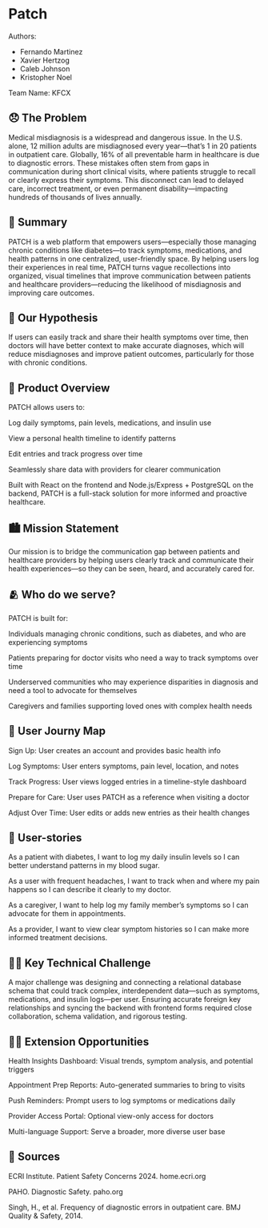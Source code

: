 # Patch

Authors: 
- Fernando Martinez
- Xavier Hertzog
- Caleb Johnson
- Kristopher Noel

Team Name: KFCX

## 😞 The Problem 

Medical misdiagnosis is a widespread and dangerous issue. In the U.S. alone, 12 million adults are misdiagnosed every year—that’s 1 in 20 patients in outpatient care. Globally, 16% of all preventable harm in healthcare is due to diagnostic errors. These mistakes often stem from gaps in communication during short clinical visits, where patients struggle to recall or clearly express their symptoms. This disconnect can lead to delayed care, incorrect treatment, or even permanent disability—impacting hundreds of thousands of lives annually.

## 📝 Summary

PATCH is a web platform that empowers users—especially those managing chronic conditions like diabetes—to track symptoms, medications, and health patterns in one centralized, user-friendly space. By helping users log their experiences in real time, PATCH turns vague recollections into organized, visual timelines that improve communication between patients and healthcare providers—reducing the likelihood of misdiagnosis and improving care outcomes.

## 🤔 Our Hypothesis

If users can easily track and share their health symptoms over time, then doctors will have better context to make accurate diagnoses, which will reduce misdiagnoses and improve patient outcomes, particularly for those with chronic conditions.

## 📱 Product Overview

PATCH allows users to:

Log daily symptoms, pain levels, medications, and insulin use

View a personal health timeline to identify patterns

Edit entries and track progress over time

Seamlessly share data with providers for clearer communication

Built with React on the frontend and Node.js/Express + PostgreSQL on the backend, PATCH is a full-stack solution for more informed and proactive healthcare.

## 🏙️  Mission Statement 

Our mission is to bridge the communication gap between patients and healthcare providers by helping users clearly track and communicate their health experiences—so they can be seen, heard, and accurately cared for.

## 🫂 Who do we serve?

PATCH is built for:

Individuals managing chronic conditions, such as diabetes, and who are experiencing symptoms

Patients preparing for doctor visits who need a way to track symptoms over time

Underserved communities who may experience disparities in diagnosis and need a tool to advocate for themselves

Caregivers and families supporting loved ones with complex health needs

## 🧳 User Journy Map

Sign Up: User creates an account and provides basic health info

Log Symptoms: User enters symptoms, pain level, location, and notes

Track Progress: User views logged entries in a timeline-style dashboard

Prepare for Care: User uses PATCH as a reference when visiting a doctor

Adjust Over Time: User edits or adds new entries as their health changes

## 👥 User-stories

As a patient with diabetes, I want to log my daily insulin levels so I can better understand patterns in my blood sugar.

As a user with frequent headaches, I want to track when and where my pain happens so I can describe it clearly to my doctor.

As a caregiver, I want to help log my family member’s symptoms so I can advocate for them in appointments.

As a provider, I want to view clear symptom histories so I can make more informed treatment decisions.

## 🧗‍♂️ Key Technical Challenge

A major challenge was designing and connecting a relational database schema that could track complex, interdependent data—such as symptoms, medications, and insulin logs—per user. Ensuring accurate foreign key relationships and syncing the backend with frontend forms required close collaboration, schema validation, and rigorous testing.

## 🏋🏽 Extension Opportunities 

Health Insights Dashboard: Visual trends, symptom analysis, and potential triggers

Appointment Prep Reports: Auto-generated summaries to bring to visits

Push Reminders: Prompt users to log symptoms or medications daily

Provider Access Portal: Optional view-only access for doctors

Multi-language Support: Serve a broader, more diverse user base

## 📒 Sources

ECRI Institute. Patient Safety Concerns 2024. home.ecri.org

PAHO. Diagnostic Safety. paho.org

Singh, H., et al. Frequency of diagnostic errors in outpatient care. BMJ Quality & Safety, 2014.

